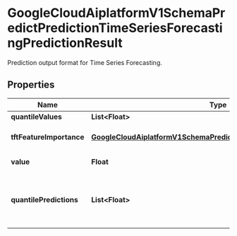 

# GoogleCloudAiplatformV1SchemaPredictPredictionTimeSeriesForecastingPredictionResult

Prediction output format for Time Series Forecasting.

## Properties

| Name | Type | Description | Notes |
|------------ | ------------- | ------------- | -------------|
|**quantileValues** | **List&lt;Float&gt;** | Quantile values. |  [optional] |
|**tftFeatureImportance** | [**GoogleCloudAiplatformV1SchemaPredictPredictionTftFeatureImportance**](GoogleCloudAiplatformV1SchemaPredictPredictionTftFeatureImportance.md) | Only use these if TFt is enabled. |  [optional] |
|**value** | **Float** | The regression value. |  [optional] |
|**quantilePredictions** | **List&lt;Float&gt;** | Quantile predictions, in 1-1 correspondence with quantile_values. |  [optional] |



